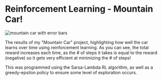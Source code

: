 # Reinforcement Learning - Mountain Car! 

![mountain car with error bars](https://github.com/jakebreid/Reinforcement-Learning-Mountain-Car/assets/158000215/28aaa48f-744d-4a27-99a5-f153152bf8ba)

The results of my "Mountain Car" project, highlighting how well the car learns over time using 
reinforcement learning. As you can see, the total reward increases each time, as
the # of steps it takes is equal to the reward (negative) so it gets very efficient 
at minimizing the # of steps! 

This was programmed using the Sarsa-Lambda RL algorithm, as well as a greedy-epsilon policy to ensure some level of exploration occurs.  

